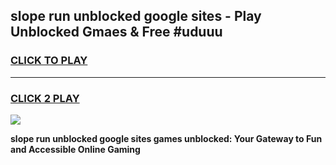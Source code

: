
## slope run unblocked google sites - Play Unblocked Gmaes & Free #uduuu
<h3>
<a href="https://news.freeplayer.one?title=slope_run_unblocked_google_sites&ref=24F">CLICK TO PLAY</a></h3>
<hr>

<h3>
<a href="https://news.freeplayer.one?title=slope_run_unblocked_google_sites&ref=24F">CLICK 2 PLAY</a>
  
</h3>

<a href="https://news.freeplayer.one?title=slope_run_unblocked_google_sites&ref=24F/"><img src="https://clearcache.store/games.png"></a>


**slope run unblocked google sites games unblocked: Your Gateway to Fun and Accessible Online Gaming**
